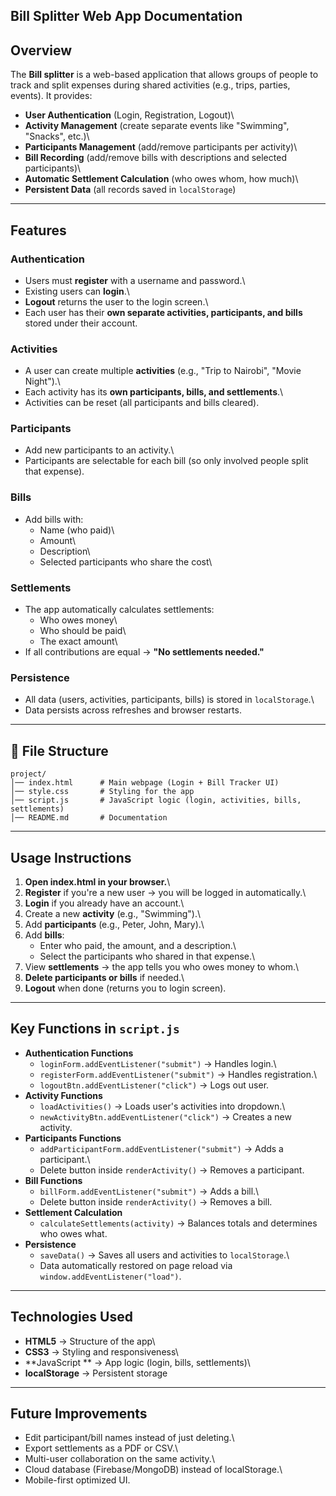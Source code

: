 ## Bill Splitter Web App Documentation

## Overview

The **Bill  splitter** is a web-based application that allows groups of
people to track and split expenses during shared activities (e.g.,
trips, parties, events). It provides:

-   **User Authentication** (Login, Registration, Logout)\
-   **Activity Management** (create separate events like "Swimming",
    "Snacks", etc.)\
-   **Participants Management** (add/remove participants per activity)\
-   **Bill Recording** (add/remove bills with descriptions and selected
    participants)\
-   **Automatic Settlement Calculation** (who owes whom, how much)\
-   **Persistent Data** (all records saved in `localStorage`)

------------------------------------------------------------------------

##  Features

###  Authentication

-   Users must **register** with a username and password.\
-   Existing users can **login**.\
-   **Logout** returns the user to the login screen.\
-   Each user has their **own separate activities, participants, and
    bills** stored under their account.

###  Activities

-   A user can create multiple **activities** (e.g., "Trip to Nairobi",
    "Movie Night").\
-   Each activity has its **own participants, bills, and settlements**.\
-   Activities can be reset (all participants and bills cleared).

###  Participants

-   Add new participants to an activity.\
-   Participants are selectable for each bill (so only involved people
    split that expense).

### Bills

-   Add bills with:
    -   Name (who paid)\
    -   Amount\
    -   Description\
    -   Selected participants who share the cost\

### Settlements

-   The app automatically calculates settlements:
    -   Who owes money\
    -   Who should be paid\
    -   The exact amount\
-   If all contributions are equal → **"No settlements needed."**

### Persistence

-   All data (users, activities, participants, bills) is stored in
    `localStorage`.\
-   Data persists across refreshes and browser restarts.

------------------------------------------------------------------------

## 📂 File Structure

    project/
    │── index.html      # Main webpage (Login + Bill Tracker UI)
    │── style.css       # Styling for the app
    │── script.js       # JavaScript logic (login, activities, bills, settlements)
    │── README.md       # Documentation

------------------------------------------------------------------------

##  Usage Instructions

1.  **Open index.html in your browser.**\
2.  **Register** if you're a new user → you will be logged in
    automatically.\
3.  **Login** if you already have an account.\
4.  Create a new **activity** (e.g., "Swimming").\
5.  Add **participants** (e.g., Peter, John, Mary).\
6.  Add **bills**:
    -   Enter who paid, the amount, and a description.\
    -   Select the participants who shared in that expense.\
7.  View **settlements** → the app tells you who owes money to whom.\
8.  **Delete participants or bills** if needed.\
9.  **Logout** when done (returns you to login screen).

------------------------------------------------------------------------

##  Key Functions in `script.js`

-   **Authentication Functions**
    -   `loginForm.addEventListener("submit")` → Handles login.\
    -   `registerForm.addEventListener("submit")` → Handles
        registration.\
    -   `logoutBtn.addEventListener("click")` → Logs out user.
-   **Activity Functions**
    -   `loadActivities()` → Loads user's activities into dropdown.\
    -   `newActivityBtn.addEventListener("click")` → Creates a new
        activity.
-   **Participants Functions**
    -   `addParticipantForm.addEventListener("submit")` → Adds a
        participant.\
    -   Delete button inside `renderActivity()` → Removes a participant.
-   **Bill Functions**
    -   `billForm.addEventListener("submit")` → Adds a bill.\
    -   Delete button inside `renderActivity()` → Removes a bill.
-   **Settlement Calculation**
    -   `calculateSettlements(activity)` → Balances totals and
        determines who owes what.
-   **Persistence**
    -   `saveData()` → Saves all users and activities to
        `localStorage`.\
    -   Data automatically restored on page reload via
        `window.addEventListener("load")`.

------------------------------------------------------------------------

## Technologies Used

-   **HTML5** → Structure of the app\
-   **CSS3** → Styling and responsiveness\
-   **JavaScript ** → App logic (login, bills, settlements)\
-   **localStorage** → Persistent storage

------------------------------------------------------------------------

## Future Improvements

-   Edit participant/bill names instead of just deleting.\
-   Export settlements as a PDF or CSV.\
-   Multi-user collaboration on the same activity.\
-   Cloud database (Firebase/MongoDB) instead of localStorage.\
-   Mobile-first optimized UI.
